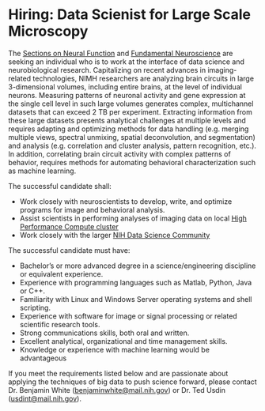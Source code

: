 # Hiring: Data Scienist for Large Scale Microscopy

The [Sections on Neural Function](https://www.nimh.nih.gov/labs-at-nimh/research-areas/clinics-and-labs/snf/index.shtml) and 
[Fundamental Neuroscience](https://www.nimh.nih.gov/labs-at-nimh/principal-investigators/ted-usdin.shtml) are seeking an individual who is to work at the interface 
of data science and neurobiological research. Capitalizing on recent advances in imaging-related technologies, NIMH researchers 
are analyzing brain circuits in large 3-dimensional volumes, including entire brains, at the level of individual neurons. Measuring 
patterns of neuronal activity and gene expression at the single cell level in such large volumes generates complex, multichannel 
datasets that can exceed 2 TB per experiment. Extracting information from these large datasets presents analytical challenges at 
multiple levels and requires adapting and optimizing methods for data handling (e.g. merging multiple views, spectral unmixing, 
spatial deconvolution, and segmentation) and analysis (e.g. correlation and cluster analysis, pattern recognition, etc.). In addition, 
correlating brain circuit activity with complex patterns of behavior, requires methods for automating behavioral characterization 
such as machine learning. 

The successful candidate shall:
* Work closely with neuroscientists to develop, write, and optimize programs for image and behavioral analysis.
* Assist scientists in performing analyses of imaging data on local [High Performance Compute cluster](http://hpc.nih.gov)
* Work closely with the larger [NIH Data Science Community](https://datascience.nih.gov/)

The successful candidate must have:
* Bachelor’s or more advanced degree in a science/engineering discipline or equivalent experience.
* Experience with programming languages such as Matlab, Python, Java or C++.
* Familiarity with Linux and Windows Server operating systems and shell scripting.
* Experience with software for image or signal processing or related scientific research tools.
* Strong communications skills, both oral and written.
* Excellent analytical, organizational and time management skills.
* Knowledge or experience with machine learning would be advantageous

If you meet the requirements listed below and are passionate about applying the techniques of big data to 
push science forward, please contact Dr. Benjamin White (benjaminwhite@mail.nih.gov) or Dr. Ted Usdin (usdint@mail.nih.gov).
